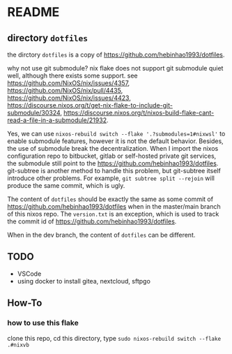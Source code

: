 # README

## directory `dotfiles`

the dirctory `dotfiles` is a copy of https://github.com/hebinhao1993/dotfiles.

why not use git submodule? nix flake does not support git submodule quiet well, although there exists some support. see https://github.com/NixOS/nix/issues/4357, https://github.com/NixOS/nix/pull/4435, https://github.com/NixOS/nix/issues/4423, https://discourse.nixos.org/t/get-nix-flake-to-include-git-submodule/30324, https://discourse.nixos.org/t/nixos-build-flake-cant-read-a-file-in-a-submodule/21932.

Yes, we can use `nixos-rebuild switch --flake '.?submodules=1#nixwsl'` to enable submodule features, however it is not the default behavior.
Besides, the use of submodule break the decentralization. When I import the nixos configuration repo to bitbucket, gitlab or self-hosted private git services, the submodule still point to the https://github.com/hebinhao1993/dotfiles. git-subtree is another method to handle this problem, but git-subtree itself introduce other problems. For example, `git subtree split --rejoin` will produce the same commit, which is ugly.

The content of `dotfiles` should be exactly the same as some commit of https://github.com/hebinhao1993/dotfiles when in the master/main branch of this nixos repo. The `version.txt` is an exception, which is used to track the commit id of https://github.com/hebinhao1993/dotfiles.

When in the dev branch, the content of `dotfiles` can be different.

## TODO

- VSCode
- using docker to install gitea, nextcloud, sftpgo

## How-To

### how to use this flake

clone this repo, cd this directory, type `sudo nixos-rebuild switch --flake .#nixvb`

